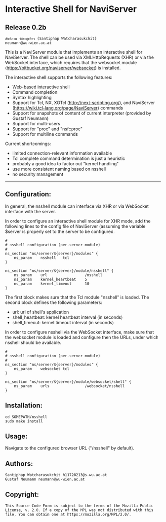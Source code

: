 Interactive Shell for NaviServer
================================
Release 0.2b
------------

    สันติภาพ วัชระสุขจิตร (Santiphap Watcharasukchit)
    neumann@wu-wien.ac.at

This is a NaviServer module that implements an interactive shell for
NaviServer. The shell can be used via XMLHttpRequests (XHR) or via
the WebSocket interface, which requires that the websocket module
(https://bitbucket.org/naviserver/websocket) is installed.

The interactive shell supports the following features:

* Web-based interactive shell
* Command completion
* Syntax highlighting
* Support for Tcl, NX, XOTcl (http://next-scripting.org/),
  and NaviServer (https://wiki.tcl-lang.org/page/NaviServer) commands
* Support for snapshots of content of current interpreter (provided by Gustaf Neumann)
* Support for multi-users
* Support for "proc" and "nsf::proc"
* Support for multiline commands


Current shortcomings:

* limited connection-relevant information available
* Tcl complete command determination is just a heuristic
* probably a good idea to factor out "kernel handling"
* use more consistent naming based on nsshell
* no security management

***

Configuration:
--------------

In general, the nsshell module can interface via XHR or via WebSocket
interface with the server.

In order to configure an interactive shell module for XHR mode, add
the following lines to the config file of NaviServer (assuming the
variable $server is properly set to the server to be configured.

    #
    # nsshell configuration (per-server module)
    #
    ns_section "ns/server/${server}/modules" {
        ns_param    nsshell   tcl
    }

    ns_section "ns/server/${server}/module/nsshell" {
        ns_param    url                 /nsshell
        ns_param    kernel_heartbeat    5
        ns_param    kernel_timeout      10
	}

The first block makes sure that the Tcl module "nsshell"
is loaded. The second block defines the following parameters:

* url: url of shell's application
* shell_heartbeat: kernel heartbeat interval (in seconds)
* shell_timeout: kernel timeout interval (in seconds)

In order to configure nsshell via the WebSocket interface,
make sure that the websocket module is loaded and configure then
the URLs, under which nsshell should be available.

    #
    # nsshell configuration (per-server module)
    #
    ns_section "ns/server/${server}/modules" {
        ns_param    websocket tcl
    }

    ns_section "ns/server/${server}/module/websocket/shell" {
        ns_param    urls                /websocket/nsshell
    }



Installation:
-------------

    cd SOMEPATH/nsshell
    sudo make install

Usage:
------

Navigate to the configured browser URL ("/nsshell" by default).

Authors:
--------

    Santiphap Watcharasukchit h11728213@s.wu.ac.at
    Gustaf Neumann neumann@wu-wien.ac.at

Copyright:
----------

    This Source Code Form is subject to the terms of the Mozilla Public
    License, v. 2.0. If a copy of the MPL was not distributed with this
    file, You can obtain one at https://mozilla.org/MPL/2.0/.
